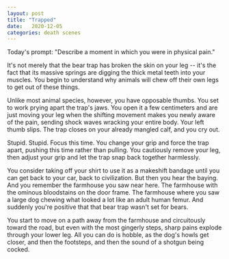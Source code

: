 ```yaml
---
layout: post
title: "Trapped"
date:   2020-12-05
categories: death scenes
---
```

Today's prompt: "Describe a moment in which you were in physical pain."

It's not merely that the bear trap has broken the skin on your leg -- it's the fact that its massive springs are digging the thick metal teeth into your muscles. You begin to understand why animals will chew off their own legs to get out of these things. 

Unlike most animal species, however, you have opposable thumbs. You set to work prying apart the trap's jaws. You open it a few centimeters and are just moving your leg when the shifting movement makes you newly aware of the pain, sending shock waves wracking your entire body. Your left thumb slips. The trap closes on your already mangled calf, and you cry out.

Stupid. Stupid. Focus this time. You change your grip and force the trap apart, pushing this time rather than pulling. You cautiously remove your leg, then adjust your grip and let the trap snap back together harmlessly. 

You consider taking off your shirt to use it as a makeshift bandage until you can get back to your car, back to civilization. But then you hear the baying. And you remember the farmhouse you saw near here. The farmhouse with the ominous bloodstains on the door frame. The farmhouse where you saw a large dog chewing what looked a lot like an adult human femur. And suddenly you're positive that that bear trap wasn't set for bears. 

You start to move on a path away from the farmhouse and circuitously toward the road, but even with the most gingerly steps, sharp pains explode through your lower leg. All you can do is hobble, as the dog's howls get closer, and then the footsteps, and then the sound of a shotgun being cocked.
